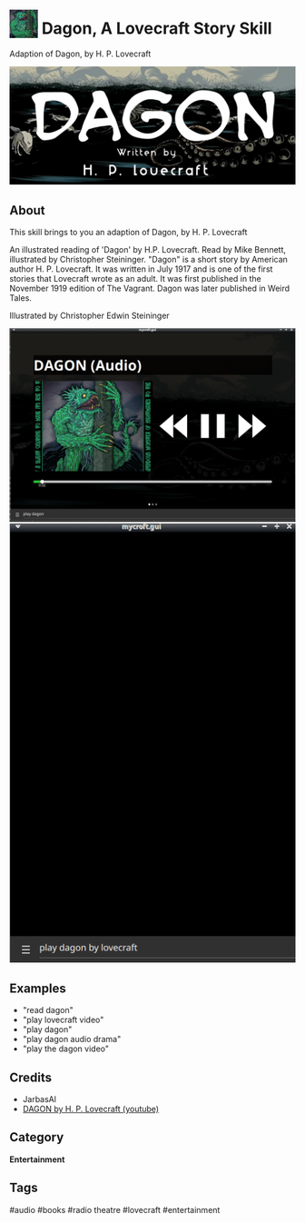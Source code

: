 # <img src='./res/icon/dagon.png' card_color='#40DBB0' width='50' height='50' style='vertical-align:bottom'/> Dagon, A Lovecraft Story Skill 

Adaption of Dagon, by H. P. Lovecraft

![](./ui/logo.png)


## About 

This skill brings to you an adaption of Dagon, by H. P. Lovecraft

An illustrated reading of 'Dagon' by H.P. Lovecraft. Read by Mike Bennett, illustrated by Christopher Steininger.
"Dagon" is a short story by American author H. P. Lovecraft. It was written in July 1917 and is one of the first stories that Lovecraft wrote as an adult. It was first published in the November 1919 edition of The Vagrant. Dagon was later published in Weird Tales.

Illustrated by Christopher Edwin Steininger

![](./gui2.gif)
![](./gui.gif)

## Examples 

* "read dagon"
* "play lovecraft video"
* "play dagon"
* "play dagon audio drama"
* "play the dagon video"

## Credits 
- JarbasAl
- [DAGON by H. P. Lovecraft (youtube)](https://www.youtube.com/watch?v=Gv1I0y6PHfg)


## Category
**Entertainment**

## Tags
#audio 
#books
#radio theatre
#lovecraft
#entertainment